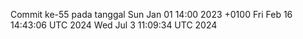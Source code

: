 Commit ke-55 pada tanggal Sun Jan 01 14:00 2023 +0100
Fri Feb 16 14:43:06 UTC 2024
Wed Jul  3 11:09:34 UTC 2024
